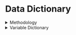 
# Data Dictionary

<details>
<summary>Methodology</summary>

The following sections provide the data dictionary for the **2022 American Community Survey (ACS) 1-Year Supplemental Estimates**. The bulk of the Variable Dictionary is based on the 2022 table shell (linked below).

### Variable Dictionary
- Contains all current variables and their associated measurements of error from the 2023 survey.
- Includes statistics such as minimum, maximum, mean, median, and count of missing values.
- Note: All values in the actual database are strings, with `"None"` used in place of `"0"`.

### Place Dictionary
- Provides an unduplicated list of place names, place (integer), and state (integer) entries.
- "Name" is split into "City Name" (string) and "State Name" (string) for clarity.

### State Dictionary
- Contains an unduplicated list of state names derived from the "Name" column in the Place Dictionary.
- Each state name is accompanied by its corresponding state (integer) value.

### Sources
- [American Community Survey 2022 Table Shell](https://www.census.gov/programs-surveys/acs/technical-documentation/table-shells.2022.html#list-tab-79594641)

</details>

<details>
<summary>Variable Dictionary</summary>

| Table ID   | Line | UniqueID | Variable Family | Universe | Variable Concept | Variable Name | Variable Type | Min | Max | Mean | Median |
|------------|------|----------|-----------------|----------|------------------|---------------|---------------|-----|-----|------|--------|
| Place      | 1    | NAME     | Predefined Variables | All | Name of City/Municipality/Census Designated Place with population > 19,999 | NAME | string | nan | nan | nan | nan |
| State      | 2    | state    | Predefined Variables | All | Integer value for state | state | Integer | 1 | 72 | nan | nan |
| Place      | 3    | place    | Predefined Variables | All | Integer value for place | place | Integer | 100 | 89140 | nan | nan |
| K200101    | 1    | K200101_001 | Population by Sex | Total Population | Total: | K200101_001E | string | 19001 | 8,335,900 | 76,214.7 | 37,847 |
| K200101    | 2    | K200101_002 | Population by Sex | Total Population | Male | K200101_002E | string | 7829 | 4,007,360 | 37,525.6 | 18,651 |
| K200101    | 3    | K200101_003 | Population by Sex | Total Population | Female | K200101_003E | string | 6539 | 4,328,540 | 38,689.2 | 19,278 |
| K200102    | 1    | K200102_001 | Population Under 18 Years by Age | Population under 18 years | Total: | K200102_001E | string | 1342 | 1,677,430 | 16,759.5 | 8,532 |
| K200102    | 2    | K200102_002 | Population Under 18 Years by Age | Population under 18 years | In households: | K200102_002E | string | 1136 | 1,669,310 | 16,724.9 | 8,504.5 |
| K200102    | 3    | K200102_003 | Population Under 18 Years by Age | Population under 18 years | Under 3 years | K200102_003E | string | 0 | 270,142 | 2,562.69 | 1,287 |

> **Note**: "nan" indicates missing or not applicable values. All variable values in the database are stored as strings, with "None" replacing "0".

</details>
